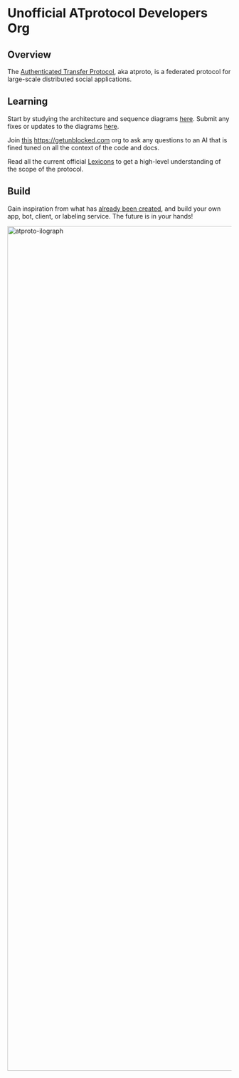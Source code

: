 # Unofficial ATprotocol Developers Org

## Overview

The [Authenticated Transfer Protocol](https://atproto.com), aka atproto, is a federated protocol for large-scale distributed social applications.

## Learning

Start by studying the architecture and sequence diagrams [here](https://app.ilograph.com/@mikestaub/atprotocol%2520overview/Protocol%2520Overview). Submit any fixes or updates to the diagrams [here](https://gist.github.com/mikestaub/376df1f574abab64bf4a0778d3a75b31).


Join [this](https://getunblocked.com/team/c63445dc-8a2b-4812-b3e3-ccdb7550b46e/invite/764b7af8-c7ef-4219-80a7-97129de8faba) https://getunblocked.com org to ask any questions to an AI that is fined tuned on all the context of the code and docs.

Read all the current official [Lexicons](https://rdmurphy.github.io/atproto-openapi-types/) to get a high-level understanding of the scope of the protocol.

## Build

Gain inspiration from what has [already been created](https://github.com/atproto-developers/awesome-bluesky), and build your own app, bot, client, or labeling service. The future is in your hands!

[<img width="1898" alt="atproto-ilograph" src="https://github.com/user-attachments/assets/9211dfd4-2ea1-4458-aa27-e10560b19754">](https://app.ilograph.com/@mikestaub/atprotocol%2520overview/Protocol%2520Overview)

